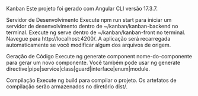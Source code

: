 Kanban
Este projeto foi gerado com Angular CLI versão 17.3.7.

Servidor de Desenvolvimento
Execute npm run start para iniciar um servidor de desenvolvimento dentro de ~/kanban/kanban-backend no terminal.
Execute ng serve dentro de  ~/kanban/kanban-front no terminal.
Navegue para http://localhost:4200/. A aplicação será recarregada automaticamente se você modificar algum dos arquivos de origem.

Geração de Código
Execute ng generate component nome-do-componente para gerar um novo componente. Você também pode usar ng generate directive|pipe|service|class|guard|interface|enum|module.

Compilação
Execute ng build para compilar o projeto. Os artefatos de compilação serão armazenados no diretório dist/.